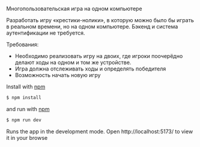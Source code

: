Многопользовательская игра на одном компьютере

Разработать игру «крестики-нолики», в которую можно было бы играть в реальном времени, но на одном компьютере. Бэкенд и система аутентификации не требуется.

Требования:

- Необходимо реализовать игру на двоих, где игроки поочерёдно делают ходы на одном и том же устройстве.
- Игра должна отслеживать ходы и определять победителя
- Возможность начать новую игру

Install with [npm](https://www.npmjs.com/)

```bash
$ npm install
```

and run with [npm](https://www.npmjs.com/)

```bash
$ npm run dev
```
Runs the app in the development mode.
Open http://localhost:5173/ to view it in your browse
